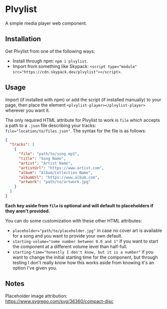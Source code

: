 # Plvylist

A simple media player web component.

## Installation

Get Plvylist from one of the following ways:

- Install through npm: `npm i plvylist`.
- Import from something like Skypack: `<script type="module" src="https://cdn.skypack.dev/plvylist"></script>`.

## Usage

Import (if installed with npm) or add the script (if installed manually) to your page, then place the element `<plvylist-player></plvylist-player>` wherever you want it.

The only required HTML attribute for Plvylist to work is `file` which accepts a path to a `.json` file describing your tracks: `file="location/to/files.json"`. The syntax for the file is as follows:

```json
{
  "tracks": [
    {
      "file": "path/to/song.mp3",
      "title": "Song Name",
      "artist": "Artist Name",
      "artistUrl": "https://www.artist.com",
      "album": "Album/Collection Name",
      "albumUrl": "https://www.album.com",
      "artwork": "path/to/artwork.jpg"
    }
  ]
}
```

**Each key aside from `file` is optional and will default to placeholders if they aren't provided.**

You can do some customization with these other HTML attributes:

- `placeholder="path/to/placeholder.jpg"` in case no cover art is available for a song and you want to provide your own default.
- `starting-volume="some number between 0.0 and 1"` if you want to start the component at a different volume level than half-full.
- `starting-time="honestly I don't know, but it is a number"` if you want to change the initial starting time for the component, but through testing I don't really know how this works aside from knowing it's an option I've given you.

## Notes

Placeholder image attribution: https://www.svgrepo.com/svg/36360/compact-disc
